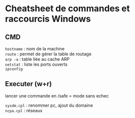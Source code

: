 # Cheatsheet de commandes et raccourcis Windows

## CMD 

`hostname` :  nom de la machine  
`route` : permet de gérer la table de routage  
`arp -a` : table liée au cache ARP  
`netstat` : liste les ports ouverts  
`ipconfig`  


## Executer (w+r)
lancer une commande en /safe = mode sans echec  

`sysdm.cpl` : renommer pc, ajout du domaine  
`ncpa.cpl` : réseaux
